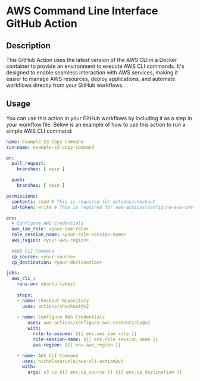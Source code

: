 # AWS Command Line Interface GitHub Action

## Description

This GitHub Action uses the latest version of the AWS CLI in a Docker container to provide an environment to execute AWS CLI commands. It's designed to enable seamless interaction with AWS services, making it easier to manage AWS resources, deploy applications, and automate workflows directly from your GitHub workflows.

## Usage

You can use this action in your GitHub workflows by including it as a step in your workflow file. Below is an example of how to use this action to run a simple AWS CLI command:

```yaml
name: Example S3 Copy Command
run-name: example-s3-copy-command

on:
  pull_request:
    branches: [ main ]

  push:
    branches: [ main ]

permissions:
  contents: read # This is required for actions/checkout
  id-token: write # This is required for aws-actions/configure-aws-credentials

env:
  # Configure AWS Credentials
  aws_iam_role: <your-iam-role>
  role_session_name: <your-role-session-name>
  aws_region: <your-aws-region>
  
  #AWS CLI Command
  cp_source: <your-source>
  cp_destination: <your-destination>

jobs:
  aws_cli_:
    runs-on: ubuntu-latest
    
    steps:
    - name: Checkout Repository
      uses: actions/checkout@v2
    
    - name: Configure AWS Credentials
        uses: aws-actions/configure-aws-credentials@v2
        with:
          role-to-assume: ${{ env.aws_iam_role }}
          role-session-name: ${{ env.role_session_name }}
          aws-region: ${{ env.aws_region }}

    - name: AWS CLI Command
      uses: nicholasarvelo/aws-cli-action@v1
      with:
        args: s3 cp ${{ env.cp_source }} ${{ env.cp_destination }} 
